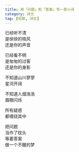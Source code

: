 ```yaml
---
title: 用「问题」和「答案」写一首小诗
category: 诗文
tag: [短歌, 诗文]
---
```


已经听不清<br>
是徐徐的晓风<br>
还是你的声音<br>


已经看不明<br>
是匆匆的过客<br>
还是你的身影<br>


不知道山川寥寥<br>
星河开阔<br>


不知道人烟浩浩<br>
眉眼闪烁<br>


所有疑惑<br>
都缠绕其中<br>


把问题<br>
当作了枕头<br>
等着答案<br>
做一个不醒的梦<br>
